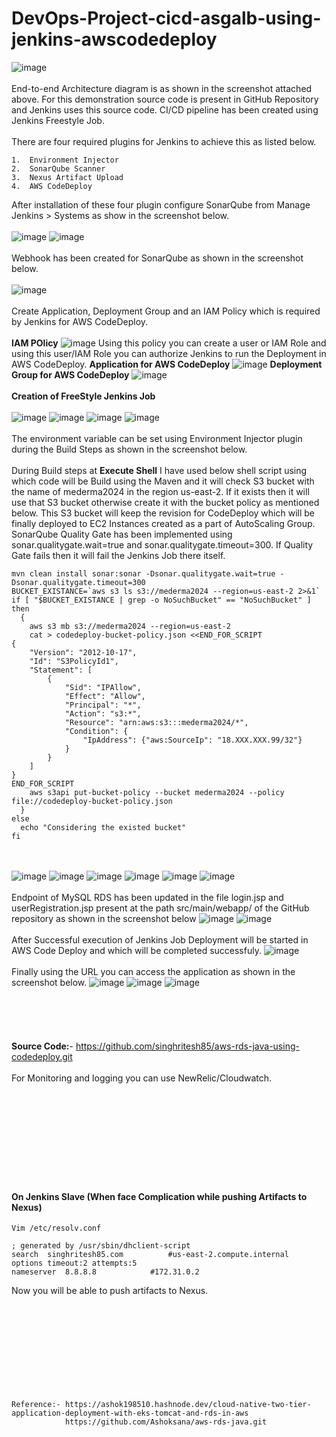 # DevOps-Project-cicd-asgalb-using-jenkins-awscodedeploy
![image](https://github.com/singhritesh85/DevOps-Project-cicd-asgalb-using-jenkins-awscodedeploy/assets/56765895/7f1e8c68-f6fc-426b-9a48-24aa6f7a8ac6)
<br><br/>
End-to-end Architecture diagram is as shown in the screenshot attached above. For this demonstration source code is present in GitHub Repository and Jenkins uses this source code. CI/CD pipeline has been created using Jenkins Freestyle Job.
<br><br/>
There are four required plugins for Jenkins to achieve this as listed below.
```
1.	Environment Injector
2.	SonarQube Scanner
3.	Nexus Artifact Upload
4.	AWS CodeDeploy
```
After installation of these four plugin configure SonarQube from Manage Jenkins > Systems as show in the screenshot below.
<br><br/>
![image](https://github.com/singhritesh85/DevOps-Project-cicd-asgalb-using-jenkins-awscodedeploy/assets/56765895/781905d0-dbed-4979-bb9c-0ccd061cdd9f)
![image](https://github.com/singhritesh85/DevOps-Project-cicd-asgalb-using-jenkins-awscodedeploy/assets/56765895/1d8b6cc0-b344-416b-81b1-15a5b3f8c2ba)
<br><br/>
Webhook has been created for SonarQube as shown in the screenshot below.
<br><br/>
![image](https://github.com/singhritesh85/DevOps-Project-cicd-asgalb-using-jenkins-awscodedeploy/assets/56765895/776a2af7-9cbe-475a-b8a9-17f6bb7f17d6)
<br><br/>
Create Application, Deployment Group and an IAM Policy which is required by Jenkins for AWS CodeDeploy.
<br><br/>
**IAM POlicy**
![image](https://github.com/singhritesh85/DevOps-Project-cicd-asgalb-using-jenkins-awscodedeploy/assets/56765895/b60a37c2-3cf5-4475-a6e4-7a203fb6a07e)
Using this policy you can create a user or IAM Role and using this user/IAM Role you can authorize Jenkins to run the Deployment in AWS CodeDeploy.
**Application for AWS CodeDeploy**
![image](https://github.com/singhritesh85/DevOps-Project-cicd-asgalb-using-jenkins-awscodedeploy/assets/56765895/ae1f8381-d53a-406f-8a77-b353b7b665c8)
**Deployment Group for AWS CodeDeploy**
![image](https://github.com/singhritesh85/DevOps-Project-cicd-asgalb-using-jenkins-awscodedeploy/assets/56765895/40471488-8274-4057-be95-a247b63ed02d)
<br><br/>
**Creation of FreeStyle Jenkins Job**
<br><br/>
![image](https://github.com/singhritesh85/DevOps-Project-cicd-asgalb-using-jenkins-awscodedeploy/assets/56765895/a7d87b83-57de-41f4-ae45-bca5374f80ae)
![image](https://github.com/singhritesh85/DevOps-Project-cicd-asgalb-using-jenkins-awscodedeploy/assets/56765895/b44c3ed4-7dd5-44e9-94cc-ba6fc68519e3)
![image](https://github.com/singhritesh85/DevOps-Project-cicd-asgalb-using-jenkins-awscodedeploy/assets/56765895/365377f2-8d5e-4149-9406-a2e800d67fa3)
![image](https://github.com/singhritesh85/DevOps-Project-cicd-asgalb-using-jenkins-awscodedeploy/assets/56765895/cd7eecf7-a29c-43fb-92d9-ef5321464537)
<br><br/>
The environment variable can be set using Environment Injector plugin during the Build Steps as shown in the screenshot below.
<br><br/>
During Build steps at **Execute Shell** I have used below shell script using which code will be Build using the Maven and it will check S3 bucket with the name of mederma2024 in the region us-east-2. If it exists then it will use that S3 bucket otherwise create it with the bucket policy as mentioned below. This S3 bucket will keep the revision for CodeDeploy which will be finally deployed to EC2 Instances created as a part of AutoScaling Group. SonarQube Quality Gate has been implemented using sonar.qualitygate.wait=true and sonar.qualitygate.timeout=300. If Quality Gate fails then it will fail the Jenkins Job there itself.
```
mvn clean install sonar:sonar -Dsonar.qualitygate.wait=true -Dsonar.qualitygate.timeout=300
BUCKET_EXISTANCE=`aws s3 ls s3://mederma2024 --region=us-east-2 2>&1`
if [ "$BUCKET_EXISTANCE | grep -o NoSuchBucket" == "NoSuchBucket" ]
then
  {
    aws s3 mb s3://mederma2024 --region=us-east-2
    cat > codedeploy-bucket-policy.json <<END_FOR_SCRIPT
{
	"Version": "2012-10-17",
	"Id": "S3PolicyId1",
	"Statement": [
		{
			"Sid": "IPAllow",
			"Effect": "Allow",
			"Principal": "*",
			"Action": "s3:*",
			"Resource": "arn:aws:s3:::mederma2024/*",
			"Condition": {
				"IpAddress": {"aws:SourceIp": "18.XXX.XXX.99/32"}
			} 
		} 
	]
}
END_FOR_SCRIPT
    aws s3api put-bucket-policy --bucket mederma2024 --policy file://codedeploy-bucket-policy.json
  }
else
  echo "Considering the existed bucket"
fi
```
<br><br/>
![image](https://github.com/singhritesh85/DevOps-Project-cicd-asgalb-using-jenkins-awscodedeploy/assets/56765895/c89dd6a8-0b5c-436e-8006-192c0d6155d9)
![image](https://github.com/singhritesh85/DevOps-Project-cicd-asgalb-using-jenkins-awscodedeploy/assets/56765895/088bae04-678f-43af-89d5-502aa184fe32)
![image](https://github.com/singhritesh85/DevOps-Project-cicd-asgalb-using-jenkins-awscodedeploy/assets/56765895/2cc7e787-cf70-4003-a1e2-06d4151b8306)
![image](https://github.com/singhritesh85/DevOps-Project-cicd-asgalb-using-jenkins-awscodedeploy/assets/56765895/2c9ea988-be2e-4edb-a986-29b4374bc6c2)
![image](https://github.com/singhritesh85/DevOps-Project-cicd-asgalb-using-jenkins-awscodedeploy/assets/56765895/ebf62259-ff3a-4026-a69d-34968b88f800)
![image](https://github.com/singhritesh85/DevOps-Project-cicd-asgalb-using-jenkins-awscodedeploy/assets/56765895/29bbb9f3-c291-4559-9e53-7c6a144c6234)
<br><br/>
Endpoint of MySQL RDS has been updated in the file login.jsp and userRegistration.jsp present at the path src/main/webapp/ of the GitHub repository as shown in the screenshot below
![image](https://github.com/singhritesh85/DevOps-Project-cicd-asgalb-using-jenkins-awscodedeploy/assets/56765895/a08ceeb7-df54-4ce3-942b-762995046373)
![image](https://github.com/singhritesh85/DevOps-Project-cicd-asgalb-using-jenkins-awscodedeploy/assets/56765895/8e3a682e-4aef-464c-a56a-eee50218469b)
<br><br/>
After Successful execution of Jenkins Job Deployment will be started in AWS Code Deploy and which will be completed successfuly.
![image](https://github.com/singhritesh85/DevOps-Project-cicd-asgalb-using-jenkins-awscodedeploy/assets/56765895/a8038191-799a-4cd7-b6d1-9a229498df66)
<br><br/>
Finally using the URL you can access the application as shown in the screenshot below.
![image](https://github.com/singhritesh85/DevOps-Project-cicd-asgalb-using-jenkins-awscodedeploy/assets/56765895/d9f28eac-0c7e-4115-bde1-29315ebbf6b4)
![image](https://github.com/singhritesh85/DevOps-Project-cicd-asgalb-using-jenkins-awscodedeploy/assets/56765895/3dc66233-9442-4a22-878c-5481aaa7b7b4)
![image](https://github.com/singhritesh85/DevOps-Project-cicd-asgalb-using-jenkins-awscodedeploy/assets/56765895/b1efb612-c394-4b88-bca6-f7069126c886)
<br><br/>
<br><br/>
<br><br/>
**Source Code:**- https://github.com/singhritesh85/aws-rds-java-using-codedeploy.git
<br><br/>
For Monitoring and logging you can use NewRelic/Cloudwatch.
<br><br/>
<br><br/>
<br><br/>
<br><br/>
<br><br/>
#### On Jenkins Slave (When face Complication while pushing Artifacts to Nexus)
```
Vim /etc/resolv.conf

; generated by /usr/sbin/dhclient-script
search  singhritesh85.com          #us-east-2.compute.internal
options timeout:2 attempts:5
nameserver  8.8.8.8            #172.31.0.2
```
Now you will be able to push artifacts to Nexus.
<br><br/>
<br><br/>
<br><br/>
<br><br/>
<br><br/>
```
Reference:- https://ashok198510.hashnode.dev/cloud-native-two-tier-application-deployment-with-eks-tomcat-and-rds-in-aws
            https://github.com/Ashoksana/aws-rds-java.git
```
